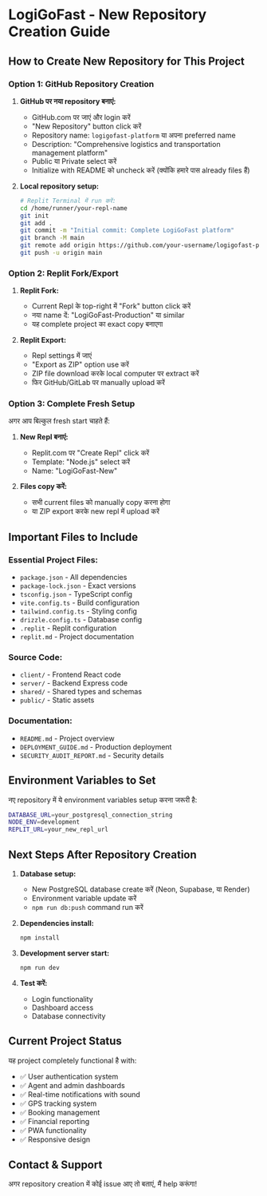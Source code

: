 # LogiGoFast - New Repository Creation Guide

## How to Create New Repository for This Project

### Option 1: GitHub Repository Creation

1. **GitHub पर नया repository बनाएं:**
   - GitHub.com पर जाएं और login करें
   - "New Repository" button click करें
   - Repository name: `logigofast-platform` या अपना preferred name
   - Description: "Comprehensive logistics and transportation management platform"
   - Public या Private select करें
   - Initialize with README को uncheck करें (क्योंकि हमारे पास already files हैं)

2. **Local repository setup:**
   ```bash
   # Replit Terminal में run करें:
   cd /home/runner/your-repl-name
   git init
   git add .
   git commit -m "Initial commit: Complete LogiGoFast platform"
   git branch -M main
   git remote add origin https://github.com/your-username/logigofast-platform.git
   git push -u origin main
   ```

### Option 2: Replit Fork/Export

1. **Replit Fork:**
   - Current Repl के top-right में "Fork" button click करें
   - नया name दें: "LogiGoFast-Production" या similar
   - यह complete project का exact copy बनाएगा

2. **Replit Export:**
   - Repl settings में जाएं
   - "Export as ZIP" option use करें
   - ZIP file download करके local computer पर extract करें
   - फिर GitHub/GitLab पर manually upload करें

### Option 3: Complete Fresh Setup

अगर आप बिल्कुल fresh start चाहते हैं:

1. **New Repl बनाएं:**
   - Replit.com पर "Create Repl" click करें
   - Template: "Node.js" select करें
   - Name: "LogiGoFast-New"

2. **Files copy करें:**
   - सभी current files को manually copy करना होगा
   - या ZIP export करके new repl में upload करें

## Important Files to Include

### Essential Project Files:
- `package.json` - All dependencies
- `package-lock.json` - Exact versions
- `tsconfig.json` - TypeScript config
- `vite.config.ts` - Build configuration
- `tailwind.config.ts` - Styling config
- `drizzle.config.ts` - Database config
- `.replit` - Replit configuration
- `replit.md` - Project documentation

### Source Code:
- `client/` - Frontend React code
- `server/` - Backend Express code
- `shared/` - Shared types and schemas
- `public/` - Static assets

### Documentation:
- `README.md` - Project overview
- `DEPLOYMENT_GUIDE.md` - Production deployment
- `SECURITY_AUDIT_REPORT.md` - Security details

## Environment Variables to Set

नए repository में ये environment variables setup करना जरूरी है:

```bash
DATABASE_URL=your_postgresql_connection_string
NODE_ENV=development
REPLIT_URL=your_new_repl_url
```

## Next Steps After Repository Creation

1. **Database setup:**
   - New PostgreSQL database create करें (Neon, Supabase, या Render)
   - Environment variable update करें
   - `npm run db:push` command run करें

2. **Dependencies install:**
   ```bash
   npm install
   ```

3. **Development server start:**
   ```bash
   npm run dev
   ```

4. **Test करें:**
   - Login functionality
   - Dashboard access
   - Database connectivity

## Current Project Status

यह project completely functional है with:
- ✅ User authentication system
- ✅ Agent and admin dashboards
- ✅ Real-time notifications with sound
- ✅ GPS tracking system
- ✅ Booking management
- ✅ Financial reporting
- ✅ PWA functionality
- ✅ Responsive design

## Contact & Support

अगर repository creation में कोई issue आए तो बताएं, मैं help करूंगा!